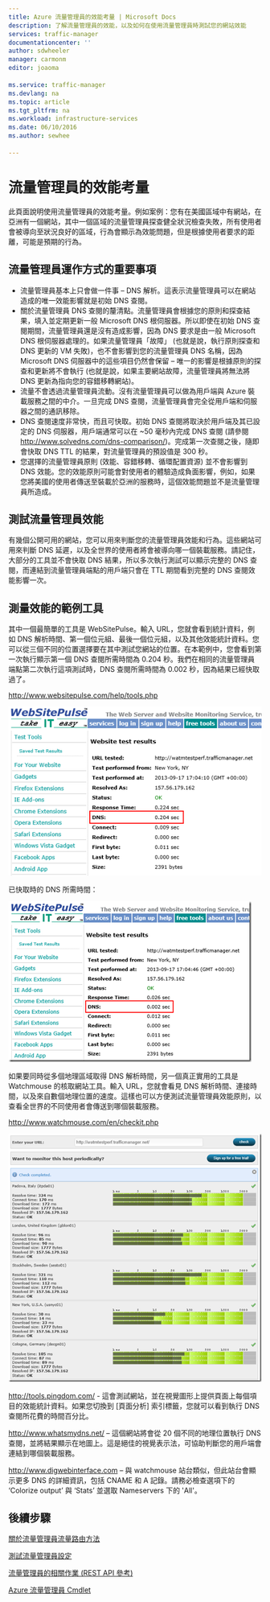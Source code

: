 ```yaml
---
title: Azure 流量管理員的效能考量 | Microsoft Docs
description: 了解流量管理員的效能，以及如何在使用流量管理員時測試您的網站效能
services: traffic-manager
documentationcenter: ''
author: sdwheeler
manager: carmonm
editor: joaoma

ms.service: traffic-manager
ms.devlang: na
ms.topic: article
ms.tgt_pltfrm: na
ms.workload: infrastructure-services
ms.date: 06/10/2016
ms.author: sewhee

---
```

# 流量管理員的效能考量
此頁面說明使用流量管理員的效能考量。例如案例：您有在美國區域中有網站，在亞洲有一個網站，其中一個區域的流量管理員探查健全狀況檢查失敗，所有使用者會被導向至狀況良好的區域，行為會顯示為效能問題，但是根據使用者要求的距離，可能是預期的行為。

## 流量管理員運作方式的重要事項
* 流量管理員基本上只會做一件事 – DNS 解析。這表示流量管理員可以在網站造成的唯一效能影響就是初始 DNS 查閱。
* 關於流量管理員 DNS 查閱的釐清點。流量管理員會根據您的原則和探查結果，填入並定期更新一般 Microsoft DNS 根伺服器。所以即使在初始 DNS 查閱期間，流量管理員還是沒有造成影響，因為 DNS 要求是由一般 Microsoft DNS 根伺服器處理的。如果流量管理員「故障」 (也就是說，執行原則探查和 DNS 更新的 VM 失敗)，也不會影響到您的流量管理員 DNS 名稱，因為 Microsoft DNS 伺服器中的這些項目仍然會保留 – 唯一的影響是根據原則的探查和更新將不會執行 (也就是說，如果主要網站故障，流量管理員將無法將 DNS 更新為指向您的容錯移轉網站)。
* 流量不會透過流量管理員流動。沒有流量管理員可以做為用戶端與 Azure 裝載服務之間的中介。一旦完成 DNS 查閱，流量管理員會完全從用戶端和伺服器之間的通訊移除。
* DNS 查閱速度非常快，而且可快取。初始 DNS 查閱將取決於用戶端及其已設定的 DNS 伺服器，用戶端通常可以在 ~50 毫秒內完成 DNS 查閱 (請參閱 http://www.solvedns.com/dns-comparison/)。完成第一次查閱之後，隨即會快取 DNS TTL 的結果，對流量管理員的預設值是 300 秒。
* 您選擇的流量管理員原則 (效能、容錯移轉、循環配置資源) 並不會影響到 DNS 效能。您的效能原則可能會對使用者的體驗造成負面影響，例如，如果您將美國的使用者傳送至裝載於亞洲的服務時，這個效能問題並不是流量管理員所造成。

## 測試流量管理員效能
有幾個公開可用的網站，您可以用來判斷您的流量管理員效能和行為。這些網站可用來判斷 DNS 延遲，以及全世界的使用者將會被導向哪一個裝載服務。請記住，大部分的工具並不會快取 DNS 結果，所以多次執行測試可以顯示完整的 DNS 查閱，而連結到流量管理員端點的用戶端只會在 TTL 期間看到完整的 DNS 查閱效能影響一次。

## 測量效能的範例工具
其中一個最簡單的工具是 WebSitePulse。輸入 URL，您就會看到統計資料，例如 DNS 解析時間、第一個位元組、最後一個位元組，以及其他效能統計資料。您可以從三個不同的位置選擇要在其中測試您網站的位置。在本範例中，您會看到第一次執行顯示第一個 DNS 查閱所需時間為 0.204 秒。我們在相同的流量管理員端點第二次執行這項測試時，DNS 查閱所需時間為 0.002 秒，因為結果已經快取過了。

http://www.websitepulse.com/help/tools.php

![pulse1](./media/traffic-manager-performance-considerations/traffic-manager-web-site-pulse.png)

已快取時的 DNS 所需時間：

![pulse2](./media/traffic-manager-performance-considerations/traffic-manager-web-site-pulse2.png)

如果要同時從多個地理區域取得 DNS 解析時間，另一個真正實用的工具是 Watchmouse 的核取網站工具。輸入 URL，您就會看見 DNS 解析時間、連接時間，以及來自數個地理位置的速度。這樣也可以方便測試流量管理員效能原則，以查看全世界的不同使用者會傳送到哪個裝載服務。

http://www.watchmouse.com/en/checkit.php

![pulse1](./media/traffic-manager-performance-considerations/traffic-manager-web-site-watchmouse.png)

http://tools.pingdom.com/ - 這會測試網站，並在視覺圖形上提供頁面上每個項目的效能統計資料。如果您切換到 [頁面分析] 索引標籤，您就可以看到執行 DNS 查閱所花費的時間百分比。

http://www.whatsmydns.net/ – 這個網站將會從 20 個不同的地理位置執行 DNS 查閱，並將結果顯示在地圖上。這是絕佳的視覺表示法，可協助判斷您的用戶端會連結到哪個裝載服務。

http://www.digwebinterface.com – 與 watchmouse 站台類似，但此站台會顯示更多 DNS 的詳細資訊，包括 CNAME 和 A 記錄。請務必檢查選項下的 ‘Colorize output’ 與 ‘Stats’ 並選取 Nameservers 下的 'All'。

## 後續步驟
[關於流量管理員流量路由方法](traffic-manager-routing-methods.md)

[測試流量管理員設定](traffic-manager-testing-settings.md)

[流量管理員的相關作業 (REST API 參考)](http://go.microsoft.com/fwlink/?LinkId=313584)

[Azure 流量管理員 Cmdlet](http://go.microsoft.com/fwlink/p/?LinkId=400769)

<!---HONumber=AcomDC_0824_2016-->